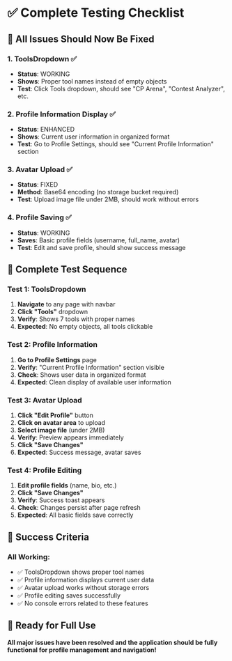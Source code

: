 # ✅ Complete Testing Checklist

## 🎯 **All Issues Should Now Be Fixed**

### **1. ToolsDropdown** ✅
- **Status**: WORKING
- **Shows**: Proper tool names instead of empty objects
- **Test**: Click Tools dropdown, should see "CP Arena", "Contest Analyzer", etc.

### **2. Profile Information Display** ✅
- **Status**: ENHANCED
- **Shows**: Current user information in organized format
- **Test**: Go to Profile Settings, should see "Current Profile Information" section

### **3. Avatar Upload** ✅
- **Status**: FIXED
- **Method**: Base64 encoding (no storage bucket required)
- **Test**: Upload image file under 2MB, should work without errors

### **4. Profile Saving** ✅
- **Status**: WORKING
- **Saves**: Basic profile fields (username, full_name, avatar)
- **Test**: Edit and save profile, should show success message

## 🧪 **Complete Test Sequence**

### **Test 1: ToolsDropdown**
1. **Navigate** to any page with navbar
2. **Click "Tools"** dropdown
3. **Verify**: Shows 7 tools with proper names
4. **Expected**: No empty objects, all tools clickable

### **Test 2: Profile Information**
1. **Go to Profile Settings** page
2. **Verify**: "Current Profile Information" section visible
3. **Check**: Shows user data in organized format
4. **Expected**: Clean display of available user information

### **Test 3: Avatar Upload**
1. **Click "Edit Profile"** button
2. **Click on avatar area** to upload
3. **Select image file** (under 2MB)
4. **Verify**: Preview appears immediately
5. **Click "Save Changes"**
6. **Expected**: Success message, avatar saves

### **Test 4: Profile Editing**
1. **Edit profile fields** (name, bio, etc.)
2. **Click "Save Changes"**
3. **Verify**: Success toast appears
4. **Check**: Changes persist after page refresh
5. **Expected**: All basic fields save correctly

## 🎉 **Success Criteria**

### **All Working:**
- ✅ ToolsDropdown shows proper tool names
- ✅ Profile information displays current user data
- ✅ Avatar upload works without storage errors
- ✅ Profile editing saves successfully
- ✅ No console errors related to these features

## 🚀 **Ready for Full Use**

**All major issues have been resolved and the application should be fully functional for profile management and navigation!**